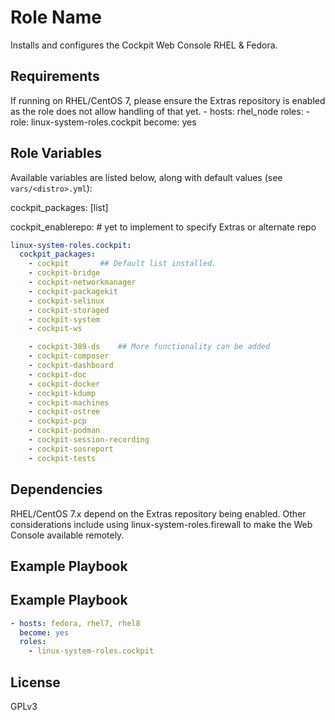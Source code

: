 Role Name
=========

Installs and configures the Cockpit Web Console RHEL & Fedora.

Requirements
------------

If running on RHEL/CentOS 7, please ensure the Extras repository is enabled as the role does not allow handling of that yet.
    - hosts: rhel_node
      roles:
        - role: linux-system-roles.cockpit
          become: yes


Role Variables
--------------

Available variables are listed below, along with default values (see `vars/<distro>.yml`):

cockpit_packages: [list]

cockpit_enablerepo:  # yet to implement to specify Extras or alternate repo


```yaml
linux-system-roles.cockpit:
  cockpit_packages: 
    - cockpit		## Default list installed.
    - cockpit-bridge
    - cockpit-networkmanager
    - cockpit-packagekit
    - cockpit-selinux
    - cockpit-storaged
    - cockpit-system
    - cockpit-ws

    - cockpit-389-ds	## More functionality can be added
    - cockpit-composer
    - cockpit-dashboard
    - cockpit-doc
    - cockpit-docker
    - cockpit-kdump
    - cockpit-machines
    - cockpit-ostree
    - cockpit-pcp
    - cockpit-podman
    - cockpit-session-recording
    - cockpit-sosreport
    - cockpit-tests
```

Dependencies
------------

RHEL/CentOS 7.x depend on the Extras repository being enabled.  Other considerations include using linux-system-roles.firewall to make the Web Console available remotely.

Example Playbook
----------------

## Example Playbook

```yaml
- hosts: fedora, rhel7, rhel8
  become: yes
  roles:
    - linux-system-roles.cockpit
```

License
-------

GPLv3

